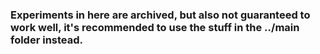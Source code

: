 ### Experiments in here are archived, but also not guaranteed to work well, it's recommended to use the stuff in the ../main folder instead.

